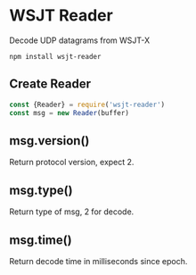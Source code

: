 # WSJT Reader
Decode UDP datagrams from WSJT-X

`npm install wsjt-reader`

## Create Reader

```javascript
const {Reader} = require('wsjt-reader')
const msg = new Reader(buffer)
```

## msg.version()
Return protocol version, expect 2.

## msg.type()
Return type of msg, 2 for decode.

## msg.time()
Return decode time in milliseconds since epoch.
